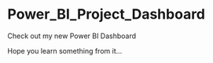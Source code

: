 # Power_BI_Project_Dashboard
Check out my new Power BI Dashboard


Hope you learn something from it...
